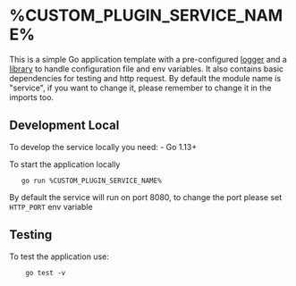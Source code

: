 # %CUSTOM_PLUGIN_SERVICE_NAME%

This is a simple Go application template with a pre-configured [logger]("https://github.com/mia-platform/glogger") and a [library]("https://github.com/mia-platform/configlib") to handle configuration file and env variables.
It also contains basic dependencies for testing and http request.
By default the module name is "service", if you want to change it, please remember to change it in the imports too.

## Development Local
To develop the service locally you need:
    - Go 1.13+

To start the application locally 

 ```
    go run %CUSTOM_PLUGIN_SERVICE_NAME%
 ```
By default the service will run on port 8080, to change the port please set `HTTP_PORT` env variable

## Testing
To test the application use:

```
    go test -v
```
